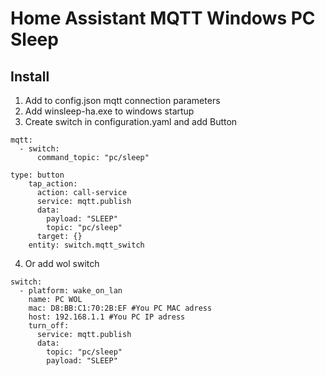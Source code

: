 # Home Assistant MQTT Windows PC Sleep

## Install
1. Add to config.json mqtt connection parameters
2. Add winsleep-ha.exe to windows startup
3. Create switch in configuration.yaml and add Button

```
mqtt:
  - switch:
      command_topic: "pc/sleep"
```

```
type: button
    tap_action:
      action: call-service
      service: mqtt.publish
      data:
        payload: "SLEEP"
        topic: "pc/sleep"
      target: {}
    entity: switch.mqtt_switch
```

4. Or add wol switch

```
switch:
  - platform: wake_on_lan
    name: PC WOL
    mac: D8:BB:C1:70:2B:EF #You PC MAC adress
    host: 192.168.1.1 #You PC IP adress
    turn_off:
      service: mqtt.publish
      data:
        topic: "pc/sleep"
        payload: "SLEEP"

```